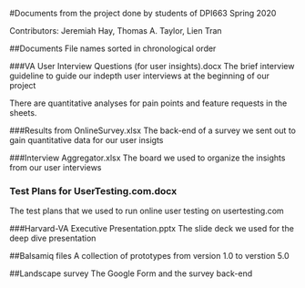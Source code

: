 #Documents from the project done by students of DPI663 Spring 2020

Contributors: Jeremiah Hay, Thomas A. Taylor, Lien Tran


##Documents
File names sorted in chronological order

###VA User Interview Questions (for user insights).docx
The brief interview guideline to guide our indepth user interviews at the beginning of our project


There are quantitative analyses for pain points and feature requests in the sheets.

###Results from OnlineSurvey.xlsx
The back-end of a survey we sent out to gain quantitative data for our user insigts

###Interview Aggregator.xlsx
The board we used to organize the insights from our user interviews

### Test Plans for UserTesting.com.docx
The test plans that we used to run online user testing on usertesting.com

###Harvard-VA Executive Presentation.pptx
The slide deck we used for the deep dive presentation

##Balsamiq files
A collection of prototypes from version 1.0 to verstion 5.0

##Landscape survey
The Google Form and the survey back-end



